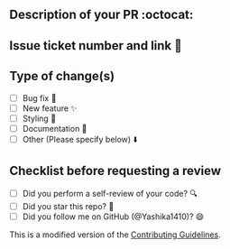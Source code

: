 ## Description of your PR :octocat:

## Issue ticket number and link 🔗

## Type of change(s)

- [ ] Bug fix 🐛
- [ ] New feature ✨
- [ ] Styling 💅
- [ ] Documentation 📄
- [ ] Other (Please specify below) ⬇️

## Checklist before requesting a review
- [ ] Did you perform a self-review of your code? 🔍
- [ ] Did you star this repo? 🌟
- [ ] Did you follow me on GitHub (@Yashika1410)? 😄

This is a modified version of the [Contributing Guidelines]().
